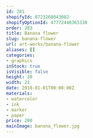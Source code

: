 ```yaml
---
id: 281
shopifyId: 8723268043082
shopifyOptionId: 47772440363338
order: 283
title: Banana flower
slug: banana-flower
url: art-works/banana-flower
aliases: []
categories:
- graphics
inStock: true
isVisible: false
height: 30
width: 21
date: 2018-01-01T00:00:00Z
materials:
- watercolor
- ink
- marker
- paper
price: 200
mainImage: banana_flower.jpg
---
```

